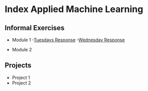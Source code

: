 # Index Applied Machine Learning

## Informal Exercises
- Module 1
    -[Tuesdays Response](tues1.md)
    -[Wednesday Response](wed1.md)
  
- Module 2


## Projects

- Project 1
- Project 2